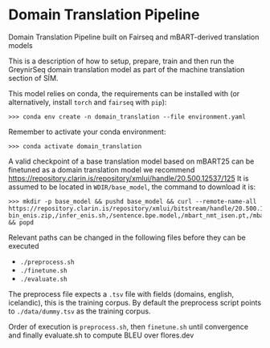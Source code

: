 # Domain Translation Pipeline
Domain Translation Pipeline built on Fairseq and mBART-derived translation models

This is a description of how to setup, prepare, train and then run the GreynirSeq domain translation model as part of the machine translation section of SÍM.

This model relies on conda, the requirements can be installed with (or alternatively, install `torch` and `fairseq` with `pip`):

    >>> conda env create -n domain_translation --file environment.yaml
Remember to activate your conda environment:

    >>> conda activate domain_translation


A valid checkpoint of a base translation model based on mBART25 can be finetuned as a domain translation model we recommend https://repository.clarin.is/repository/xmlui/handle/20.500.12537/125
It is assumed to be located in `WDIR/base_model`, the command to download it is:

    >>> mkdir -p base_model && pushd base_model && curl --remote-name-all https://repository.clarin.is/repository/xmlui/bitstream/handle/20.500.12537/125{/data-bin_enis.zip,/infer_enis.sh,/sentence.bpe.model,/mbart_nmt_isen.pt,/mbart_nmt_enis.pt,/infer_isen.sh} && popd


Relevant paths can be changed in the following files before they can be executed
- `./preprocess.sh`
- `./finetune.sh`
- `./evaluate.sh`

The preprocess file expects a `.tsv` file with fields (domains, english, icelandic), this is the training corpus.
By default the preprocess script points to `./data/dummy.tsv` as the training corpus.

Order of execution is `preprocess.sh`, then `finetune.sh` until convergence and finally evaluate.sh to compute BLEU over flores.dev
